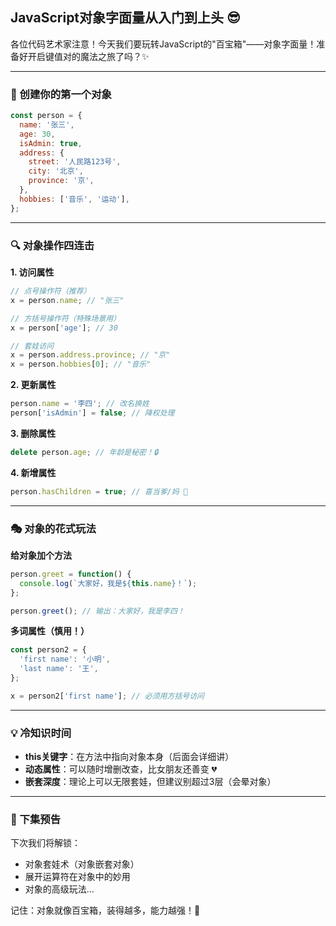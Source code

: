 ## JavaScript对象字面量从入门到上头 😎

各位代码艺术家注意！今天我们要玩转JavaScript的"百宝箱"——对象字面量！准备好开启键值对的魔法之旅了吗？✨

---

### 🧰 创建你的第一个对象

```javascript
const person = {
  name: '张三',
  age: 30,
  isAdmin: true,
  address: {
    street: '人民路123号',
    city: '北京',
    province: '京',
  },
  hobbies: ['音乐', '运动'],
};
```

---

### 🔍 对象操作四连击

**1. 访问属性**
```javascript
// 点号操作符（推荐）
x = person.name; // "张三"

// 方括号操作符（特殊场景用）
x = person['age']; // 30

// 套娃访问
x = person.address.province; // "京"
x = person.hobbies[0]; // "音乐"
```

**2. 更新属性**
```javascript
person.name = '李四'; // 改名换姓
person['isAdmin'] = false; // 降权处理
```

**3. 删除属性**
```javascript
delete person.age; // 年龄是秘密！🔒
```

**4. 新增属性**
```javascript
person.hasChildren = true; // 喜当爹/妈 👶
```

---

### 🎭 对象的花式玩法

**给对象加个方法**
```javascript
person.greet = function() {
  console.log(`大家好，我是${this.name}！`);
};

person.greet(); // 输出：大家好，我是李四！
```

**多词属性（慎用！）**
```javascript
const person2 = {
  'first name': '小明',
  'last name': '王',
};

x = person2['first name']; // 必须用方括号访问
```

---

### 💡 冷知识时间

- **this关键字**：在方法中指向对象本身（后面会详细讲）
- **动态属性**：可以随时增删改查，比女朋友还善变 💔
- **嵌套深度**：理论上可以无限套娃，但建议别超过3层（会晕对象）

---

### 🚀 下集预告

下次我们将解锁：
- 对象套娃术（对象嵌套对象）
- 展开运算符在对象中的妙用
- 对象的高级玩法...

记住：对象就像百宝箱，装得越多，能力越强！💪